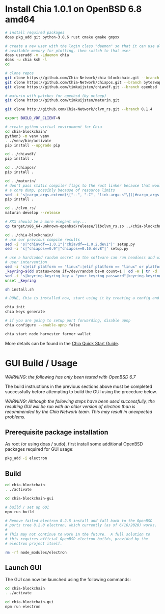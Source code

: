 # Install Chia 1.0.1 on OpenBSD 6.8 amd64

```sh
# install required packages
doas pkg_add git python-3.8.6 rust cmake gmake gmpxx

# create a new user with the login class "daemon" so that it can use all
# available memory for plotting, then switch to that user
doas useradd -m -Ldaemon chia
doas -u chia ksh -l
cd

# clone repos
git clone https://github.com/Chia-Network/chia-blockchain.git --branch 1.0.1
git clone https://github.com/Chia-Network/chiapos.git --branch byteswap # XXX might be merged into main
git clone https://github.com/timkuijsten/chiavdf.git --branch openbsd

# maturin with patches for openbsd (by octeep)
git clone https://github.com/timkuijsten/maturin.git

git clone http://github.com/Chia-Network/clvm_rs.git --branch 0.1.4

export BUILD_VDF_CLIENT=N

# create python virtual environment for Chia
cd chia-blockchain/
python3 -m venv venv
. ./venv/bin/activate
pip install --upgrade pip

cd ../chiavdf/
pip install .

cd ../chiapos/
pip install .

cd ../maturin/
# don't pass static compiler flags to the rust linker because that would cause
# a core dump, possibly because of resource limits
sed -i 's|cargo_args.extend(\["--", "-C", "link-arg=-s"\])|#cargo_args.extend(\["--", "-C", "link-arg=-s"\])|' setup.py
pip install .

cd ../clvm_rs/
maturin develop --release

# XXX should be a more elegant way...
cp target/x86_64-unknown-openbsd/release/libclvm_rs.so ../chia-blockchain/clvm_rs.so

cd ../chia-blockchain/
# use our previous compile results
sed -i 's|"chiavdf==1.0.1"|"chiavdf==1.0.2.dev1"|' setup.py
sed -i 's|"chiapos==0.9"|"chiapos==0.10.dev8"|' setup.py

# use a hardcoded random secret so the software can run headless and without
# user intervention
sed -i 's|elif platform == "linux":|elif platform == "linux" or platform.startswith("openbsd"):|' src/util/keychain.py
_keyring=$(dd status=none if=/dev/random bs=8 count=1 | od -H | tr -d ' ' | head -1 | cut -b8-25)
sed -i 's|keyring.keyring_key = "your keyring password"|keyring.keyring_key = "'"$_keyring"'"|' src/util/keychain.py
unset _keyring

sh install.sh

# DONE, Chia is installed now, start using it by creating a config and keys

chia init
chia keys generate

# if you are going to setup port forwarding, disable upnp
chia configure --enable-upnp false

chia start node harvester farmer wallet
```

More details can be found in the [Chia Quick Start Guide](https://github.com/Chia-Network/chia-blockchain/wiki/Quick-Start-Guide).

# GUI Build / Usage

*WARNING: the following has only been tested with OpenBSD 6.7*

The build instructions in the previous sections above must be completed successfully before attempting to build the GUI using the procedure below.

*WARNING: Although the following steps have been used successfully, the resulting GUI will be run with an older version of electron than is recommended by the Chia Network team. This may result in unexpected problems.*

## Prerequisite package installation

As root (or using doas / sudo), first install some additional OpenBSD packages required for GUI usage:

```bash
pkg_add -i electron
```

## Build

```bash
cd chia-blockchain
. ./activate

cd chia-blockchain-gui

# build / set up GUI
npm run build

# Remove failed electron 8.2.5 install and fall back to the OpenBSD
# ports tree 8.2.0 electron, which currently (as of 6/10/2020) works.
#
# This may not continue to work in the future.  A full solution to
# this requires official OpenBSD electron builds, provided by the
# electron project itself.

rm -rf node_modules/electron
```

## Launch GUI
The GUI can now be launched using the following commands:

```bash
cd chia-blockchain
. ./activate

cd chia-blockchain-gui
npm run electron
```